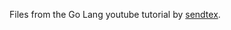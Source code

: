 Files from the Go Lang youtube tutorial by <a href="https://www.youtube.com/watch?v=oP95o2cUbTI">sendtex</a>.
